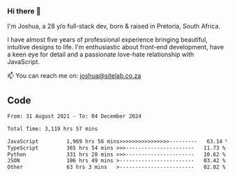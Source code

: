 ### Hi there 👋

I'm Joshua, a 28 y/o full-stack dev, born & raised in Pretoria, South Africa. 

I have almost five years of professional experience bringing beautiful, intuitive designs to life. I'm enthusiastic about front-end development, have a keen eye for detail and a passionate love-hate relationship with JavaScript.

📫 You can reach me on: joshua@sitelab.co.za

## **Code**

<!--START_SECTION:waka-->

```txt
From: 31 August 2021 - To: 04 December 2024

Total Time: 3,119 hrs 57 mins

JavaScript         1,969 hrs 56 mins>>>>>>>>>>>>>>>>---------   63.14 %
TypeScript         365 hrs 54 mins >>>----------------------   11.73 %
Python             331 hrs 28 mins >>>----------------------   10.62 %
JSON               106 hrs 49 mins >------------------------   03.42 %
Other              63 hrs 3 mins   >------------------------   02.02 %
```

<!--END_SECTION:waka-->
